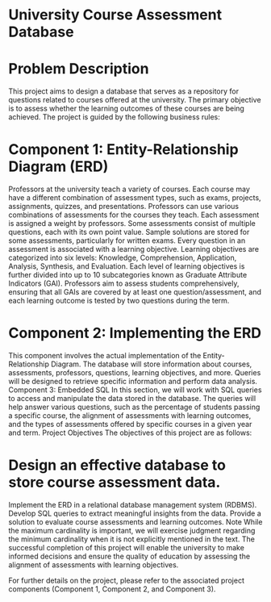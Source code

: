 # University Course Assessment Database

# Problem Description

This project aims to design a database that serves as a repository for questions related to courses offered at the university. The primary objective is to assess whether the learning outcomes of these courses are being achieved. The project is guided by the following business rules:

# Component 1: Entity-Relationship Diagram (ERD)

Professors at the university teach a variety of courses.
Each course may have a different combination of assessment types, such as exams, projects, assignments, quizzes, and presentations.
Professors can use various combinations of assessments for the courses they teach.
Each assessment is assigned a weight by professors.
Some assessments consist of multiple questions, each with its own point value.
Sample solutions are stored for some assessments, particularly for written exams.
Every question in an assessment is associated with a learning objective.
Learning objectives are categorized into six levels: Knowledge, Comprehension, Application, Analysis, Synthesis, and Evaluation.
Each level of learning objectives is further divided into up to 10 subcategories known as Graduate Attribute Indicators (GAI).
Professors aim to assess students comprehensively, ensuring that all GAIs are covered by at least one question/assessment, and each learning outcome is tested by two questions during the term.

# Component 2: Implementing the ERD
This component involves the actual implementation of the Entity-Relationship Diagram.
The database will store information about courses, assessments, professors, questions, learning objectives, and more.
Queries will be designed to retrieve specific information and perform data analysis.
Component 3: Embedded SQL
In this section, we will work with SQL queries to access and manipulate the data stored in the database.
The queries will help answer various questions, such as the percentage of students passing a specific course, the alignment of assessments with learning outcomes, and the types of assessments offered by specific courses in a given year and term.
Project Objectives
The objectives of this project are as follows:

# Design an effective database to store course assessment data.
Implement the ERD in a relational database management system (RDBMS).
Develop SQL queries to extract meaningful insights from the data.
Provide a solution to evaluate course assessments and learning outcomes.
Note
While the maximum cardinality is important, we will exercise judgment regarding the minimum cardinality when it is not explicitly mentioned in the text.
The successful completion of this project will enable the university to make informed decisions and ensure the quality of education by assessing the alignment of assessments with learning objectives.

For further details on the project, please refer to the associated project components (Component 1, Component 2, and Component 3).
